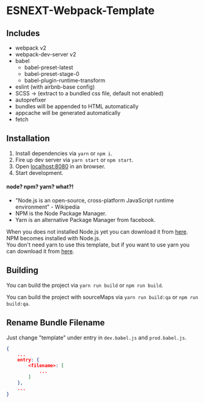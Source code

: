 # ESNEXT-Webpack-Template

## Includes
* webpack v2
* webpack-dev-server v2
* babel
    * babel-preset-latest
    * babel-preset-stage-0
    * babel-plugin-runtime-transform
* eslint (with airbnb-base config)
* SCSS -> (extract to a bundled css file, default not enabled)
* autoprefixer
* bundles will be appended to HTML automatically
* appcache will be generated automatically
* fetch


## Installation
1. Install dependencies via `yarn` or `npm i`.
2. Fire up dev server via `yarn start` or `npm start`.
3. Open [localhost:8080](http://localhost:8080) in an browser.
4. Start development.

#### node? npm? yarn? what?!
- "Node.js is an open-source, cross-platform JavaScript runtime environment" - Wikipedia  
- NPM is the Node Package Manager.  
- Yarn is an alternative Package Manager from facebook.
 
 When you does not installed Node.js yet you can download it from [here](//nodejs.org/).   
 NPM becomes installed with Node.js.   
You don't need yarn to use this template, but if you want to use yarn you can download it from [here](//yarnpkg.com/).   

## Building
You can build the project via `yarn run build` or `npm run build`. 

You can build the project with sourceMaps via `yarn run build:qa` or `npm run build:qa`. 

## Rename Bundle Filename

Just change "template" under entry in `dev.babel.js` and `prod.babel.js`.
``` json
{
    ...
    entry: {
        <filename>: [
            ...
        ]
    },
    ...
}
```
